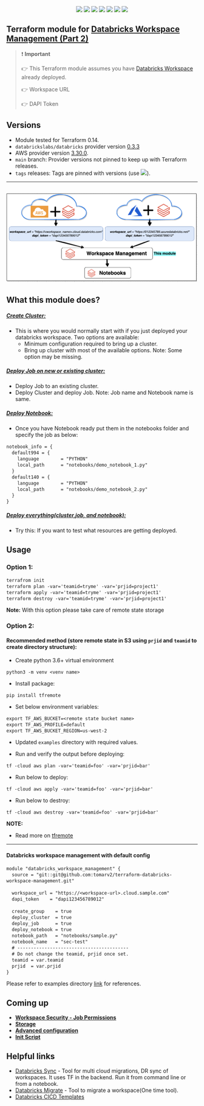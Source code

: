 <p align="center">
    <a href="https://github.com/tomarv2/terraform-databricks-workspace-management/actions/workflows/pre-commit.yml" alt="Pre Commit">
        <img src="https://github.com/tomarv2/terraform-databricks-workspace-management/actions/workflows/pre-commit.yml/badge.svg?branch=main" /></a>
    <a href="https://www.apache.org/licenses/LICENSE-2.0" alt="license">
        <img src="https://img.shields.io/github/license/tomarv2/terraform-databricks-workspace-management" /></a>
    <a href="https://github.com/tomarv2/terraform-databricks-workspace-management/tags" alt="GitHub tag">
        <img src="https://img.shields.io/github/v/tag/tomarv2/terraform-databricks-workspace-management" /></a>
    <a href="https://github.com/tomarv2/terraform-databricks-workspace-management/pulse" alt="Activity">
        <img src="https://img.shields.io/github/commit-activity/m/tomarv2/terraform-databricks-workspace-management" /></a>
    <a href="https://stackoverflow.com/users/6679867/tomarv2" alt="Stack Exchange reputation">
        <img src="https://img.shields.io/stackexchange/stackoverflow/r/6679867"></a>
    <a href="https://discord.gg/XH975bzN" alt="chat on Discord">
        <img src="https://img.shields.io/discord/813961944443912223?logo=discord"></a>
    <a href="https://twitter.com/intent/follow?screen_name=varuntomar2019" alt="follow on Twitter">
        <img src="https://img.shields.io/twitter/follow/varuntomar2019?style=social&logo=twitter"></a>
</p>

## Terraform module for [Databricks Workspace Management (Part 2)](https://registry.terraform.io/providers/databrickslabs/databricks/latest/docs/guides/workspace-management)

> ❗️ **Important**
>
> :point_right: This Terraform module assumes you have [Databricks Workspace](https://github.com/tomarv2/terraform-databricks-workspace) already deployed.
>
> :point_right: Workspace URL
>
> :point_right: DAPI Token

## Versions

- Module tested for Terraform 0.14.
- `databrickslabs/databricks` provider version [0.3.3](https://registry.terraform.io/providers/databrickslabs/databricks/latest)
- AWS provider version [3.30.0](https://registry.terraform.io/providers/hashicorp/aws/latest).
- `main` branch: Provider versions not pinned to keep up with Terraform releases.
- `tags` releases: Tags are pinned with versions (use <a href="https://github.com/tomarv2/terraform-databricks-workspace-management/tags" alt="GitHub tag">
        <img src="https://img.shields.io/github/v/tag/tomarv2/terraform-databricks-workspace-management" /></a>).

---
![Databricks deployment](https://github.com/tomarv2/terraform-databricks-workspace-management/raw/main/docs/images/databricks-workspace-management.png)
---

## What this module does?

##### [Create Cluster:](examples/cluster)

- This is where you would normally start with if you just deployed your databricks workspace.
 Two options are available:
  - Minimum configuration required to bring up a cluster.
  - Bring up cluster with most of the available options.
Note: Some option may be missing.

##### [Deploy Job on new or existing cluster:](examples/job)

- Deploy Job to an existing cluster.
- Deploy Cluster and deploy Job.
Note: Job name and Notebook name is same.

##### [Deploy Notebook:](examples/notebook)

- Once you have Notebook ready put them in the notebooks folder and specify the job as below:

```
notebook_info = {
  default994 = {
    language        = "PYTHON"
    local_path      = "notebooks/demo_notebook_1.py"
  }
  default140 = {
    language        = "PYTHON"
    local_path      = "notebooks/demo_notebook_2.py"
  }
}
```

##### [Deploy everything(cluster,job, and notebook):](examples/all)

- Try this: If you want to test what resources are getting deployed.

## Usage

### Option 1:

```
terrafrom init
terraform plan -var='teamid=tryme' -var='prjid=project1'
terraform apply -var='teamid=tryme' -var='prjid=project1'
terraform destroy -var='teamid=tryme' -var='prjid=project1'
```
**Note:** With this option please take care of remote state storage

### Option 2:

#### Recommended method (store remote state in S3 using `prjid` and `teamid` to create directory structure):

- Create python 3.6+ virtual environment
```
python3 -m venv <venv name>
```

- Install package:
```
pip install tfremote
```

- Set below environment variables:
```
export TF_AWS_BUCKET=<remote state bucket name>
export TF_AWS_PROFILE=default
export TF_AWS_BUCKET_REGION=us-west-2
```

- Updated `examples` directory with required values.

- Run and verify the output before deploying:
```
tf -cloud aws plan -var='teamid=foo' -var='prjid=bar'
```

- Run below to deploy:
```
tf -cloud aws apply -var='teamid=foo' -var='prjid=bar'
```

- Run below to destroy:
```
tf -cloud aws destroy -var='teamid=foo' -var='prjid=bar'
```
**NOTE:**

- Read more on [tfremote](https://github.com/tomarv2/tfremote)
---

#### Databricks workspace management with default config
```
module "databricks_workspace_management" {
  source = "git::git@github.com:tomarv2/terraform-databricks-workspace-management.git"

  workspace_url = "https://<workspace-url>.cloud.sample.com"
  dapi_token    = "dapi123456789012"

  create_group    = true
  deploy_cluster  = true
  deploy_job      = true
  deploy_notebook = true
  notebook_path   = "notebooks/sample.py"
  notebook_name   = "sec-test"
  # -----------------------------------------
  # Do not change the teamid, prjid once set.
  teamid = var.teamid
  prjid  = var.prjid
}
```

Please refer to examples directory [link](examples) for references.

## Coming up

- [**Workspace Security - Job Permissions**](https://registry.terraform.io/providers/databrickslabs/databricks/latest/docs/guides/workspace-management#part-2-workspace-security)
- [**Storage**](https://registry.terraform.io/providers/databrickslabs/databricks/latest/docs/guides/workspace-management#part-3-storage)
- [**Advanced configuration**](https://registry.terraform.io/providers/databrickslabs/databricks/latest/docs/guides/workspace-management#part-4-advanced-configuration)
- [**Init Script**](https://registry.terraform.io/providers/databrickslabs/databricks/latest/docs/resources/global_init_script)

## Helpful links

- [Databricks Sync](https://github.com/databrickslabs/databricks-sync) - Tool for multi cloud migrations, DR sync of workspaces. It uses TF in the backend. Run it from command line or from a notebook.
- [Databricks Migrate](https://github.com/databrickslabs/migrate) - Tool to migrate a workspace(One time tool).
- [Databricks CICD Templates](https://github.com/databrickslabs/cicd-templates)

